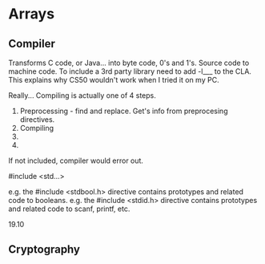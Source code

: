 # Arrays

## Compiler
Transforms C code, or Java... into byte code, 0's and 1's. Source code to machine code.
To include a 3rd party library need to add -l___ to the CLA.
This explains why CS50 wouldn't work when I tried it on my PC.

Really...
Compiling is actually one of 4 steps.
1. Preprocessing - find and replace. Get's info from preprocesing directives.
2. Compiling
3.
4.

<!-- Prototypes -->
If not included, compiler would error out.

<!-- Preprocessor directive -->
#include <std...>

e.g. the #include <stdbool.h> directive contains prototypes and related code to booleans.
e.g. the #include <stdid.h> directive contains prototypes and related code to scanf, printf, etc.

19.10

## Cryptography